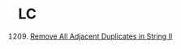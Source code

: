 # LC

1209. [Remove All Adjacent Duplicates in String II](https://leetcode.com/problems/remove-all-adjacent-duplicates-in-string-ii/)
